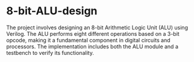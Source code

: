 # 8-bit-ALU-design
The project involves designing an 8-bit Arithmetic Logic Unit (ALU) using Verilog. The ALU performs eight different operations based on a 3-bit opcode, making it a fundamental component in digital circuits and processors. The implementation includes both the ALU module and a testbench to verify its functionality.
